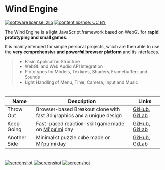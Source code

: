 # Wind Engine

[![software license: zlib](material/readme/badge_license_software.svg)](LICENSE.txt)
[![content license: CC BY](material/readme/badge_license_content.svg)](https://creativecommons.org/licenses/by/4.0/)

The Wind Engine is a light JavaScript framework based on WebGL for **rapid prototyping and small games**.

It is mainly intended for simple personal projects, which are then able to use the **very comprehensive and powerful browser platform** and its interfaces.

> - Basic Application Structure
> - WebGL and Web Audio API Integration
> - Prototypes for Models, Textures, Shaders, Framebuffers and Sounds
> - Light Handling of Menu, Time, Camera, Input and Music

#

| Name | Description | Links |
| - | - | - |
| Throw Out | Browser-based Breakout clone with fast 3d graphics and a unique design | [GitHub](https://github.com/MausGames/throw-out), [GitLab](https://gitlab.com/MausGames/throw-out) |
| Keep Going | Fast-paced reaction-skill game made on [Mi'pu'mi][1] day | [GitHub](https://github.com/MausGames/keep-going), [GitLab](https://gitlab.com/MausGames/keep-going) |
| Another Side | Minimalist puzzle cube made on [Mi'pu'mi][1] day | [GitHub](https://github.com/MausGames/another-side), [GitLab](https://gitlab.com/MausGames/another-side) |

#

[![screenshot](material/screenshots/to_screen_new_001t.jpg)](material/screenshots/to_screen_new_001.jpg?raw=true)
[![screenshot](material/screenshots/keg_screen_003t.jpg)](material/screenshots/keg_screen_003.jpg?raw=true)
[![screenshot](material/screenshots/ans_screen_002t.jpg)](material/screenshots/ans_screen_002.jpg?raw=true)

[1]: https://mipumi.com